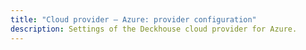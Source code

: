 ```yaml
---
title: "Cloud provider — Azure: provider configuration"
description: Settings of the Deckhouse cloud provider for Azure.
---
```


<!-- SCHEMA -->
